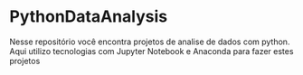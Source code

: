 # PythonDataAnalysis
Nesse repositório você encontra projetos de analise de dados com python. Aqui utilizo tecnologias com Jupyter Notebook e Anaconda para fazer estes projetos

